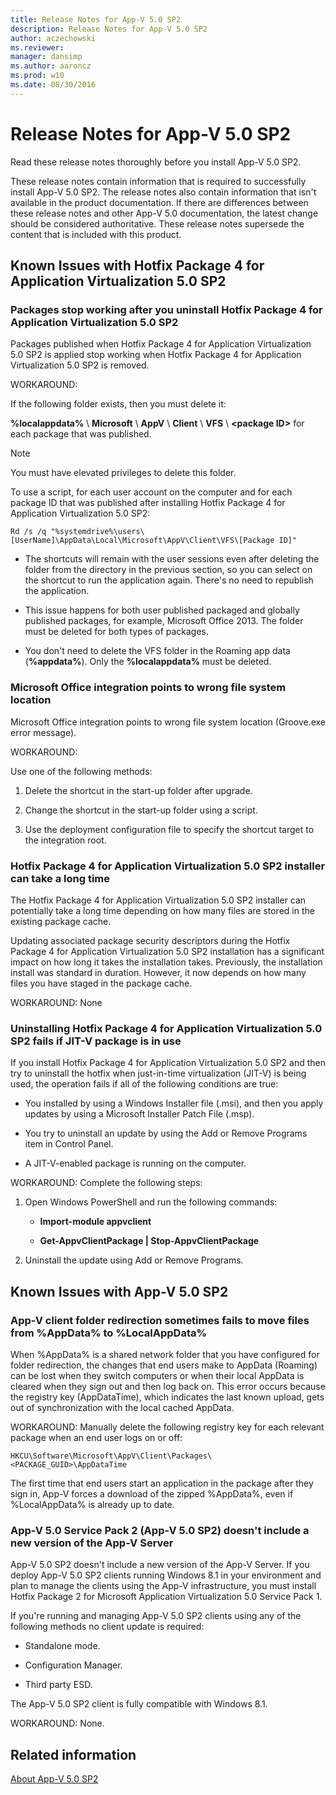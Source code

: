 ```yaml
---
title: Release Notes for App-V 5.0 SP2
description: Release Notes for App-V 5.0 SP2
author: aczechowski
ms.reviewer: 
manager: dansimp
ms.author: aaroncz
ms.prod: w10
ms.date: 08/30/2016
---
```



# Release Notes for App-V 5.0 SP2

Read these release notes thoroughly before you install App-V 5.0 SP2.

These release notes contain information that is required to successfully install App-V 5.0 SP2. The release notes also contain information that isn't available in the product documentation. If there are differences between these release notes and other App-V 5.0 documentation, the latest change should be considered authoritative. These release notes supersede the content that is included with this product.

## Known Issues with Hotfix Package 4 for Application Virtualization 5.0 SP2


### Packages stop working after you uninstall Hotfix Package 4 for Application Virtualization 5.0 SP2

Packages published when Hotfix Package 4 for Application Virtualization 5.0 SP2 is applied stop working when Hotfix Package 4 for Application Virtualization 5.0 SP2 is removed.

WORKAROUND:

If the following folder exists, then you must delete it:

**%localappdata%** \\ **Microsoft** \\ **AppV** \\ **Client** \\ **VFS** \\ **&lt;package ID&gt;** for each package that was published.

> [!NOTE]
> You must have elevated privileges to delete this folder.

To use a script, for each user account on the computer and for each package ID that was published after installing Hotfix Package 4 for Application Virtualization 5.0 SP2:

`Rd /s /q "%systemdrive%\users\[UserName]\AppData\Local\Microsoft\AppV\Client\VFS\[Package ID]"`

-   The shortcuts will remain with the user sessions even after deleting the folder from the directory in the previous section, so you can select on the shortcut to run the application again. There's no need to republish the application.

-   This issue happens for both user published packaged and globally published packages, for example, Microsoft Office 2013. The folder must be deleted for both types of packages.

-   You don't need to delete the VFS folder in the Roaming app data (**%appdata%**). Only the **%localappdata%** must be deleted.

### Microsoft Office integration points to wrong file system location

Microsoft Office integration points to wrong file system location (Groove.exe error message).

WORKAROUND:

Use one of the following methods:

1.  Delete the shortcut in the start-up folder after upgrade.

2.  Change the shortcut in the start-up folder using a script.

3.  Use the deployment configuration file to specify the shortcut target to the integration root.

### Hotfix Package 4 for Application Virtualization 5.0 SP2 installer can take a long time

The Hotfix Package 4 for Application Virtualization 5.0 SP2 installer can potentially take a long time depending on how many files are stored in the existing package cache.

Updating associated package security descriptors during the Hotfix Package 4 for Application Virtualization 5.0 SP2 installation has a significant impact on how long it takes the installation takes. Previously, the installation install was standard in duration. However, it now depends on how many files you have staged in the package cache.

WORKAROUND: None

### Uninstalling Hotfix Package 4 for Application Virtualization 5.0 SP2 fails if JIT-V package is in use

If you install Hotfix Package 4 for Application Virtualization 5.0 SP2 and then try to uninstall the hotfix when just-in-time virtualization (JIT-V) is being used, the operation fails if all of the following conditions are true:

-   You installed by using a Windows Installer file (.msi), and then you apply updates by using a Microsoft Installer Patch File (.msp).

-   You try to uninstall an update by using the Add or Remove Programs item in Control Panel.

-   A JIT-V-enabled package is running on the computer.

WORKAROUND: Complete the following steps:

1.  Open Windows PowerShell and run the following commands:

    -   **Import-module appvclient**

    -   **Get-AppvClientPackage | Stop-AppvClientPackage**

2.  Uninstall the update using Add or Remove Programs.

## Known Issues with App-V 5.0 SP2


### <a href="" id="bkmk-folderredirection"></a>App-V client folder redirection sometimes fails to move files from %AppData% to %LocalAppData%

When %AppData% is a shared network folder that you have configured for folder redirection, the changes that end users make to AppData (Roaming) can be lost when they switch computers or when their local AppData is cleared when they sign out and then log back on. This error occurs because the registry key (AppDataTime), which indicates the last known upload, gets out of synchronization with the local cached AppData.

WORKAROUND: Manually delete the following registry key for each relevant package when an end user logs on or off:

``` syntax
HKCU\Software\Microsoft\AppV\Client\Packages\<PACKAGE_GUID>\AppDataTime
```

The first time that end users start an application in the package after they sign in, App-V forces a download of the zipped %AppData%, even if %LocalAppData% is already up to date.

### App-V 5.0 Service Pack 2 (App-V 5.0 SP2) doesn't include a new version of the App-V Server

App-V 5.0 SP2 doesn't include a new version of the App-V Server. If you deploy App-V 5.0 SP2 clients running Windows 8.1 in your environment and plan to manage the clients using the App-V infrastructure, you must install Hotfix Package 2 for Microsoft Application Virtualization 5.0 Service Pack 1.

If you're running and managing App-V 5.0 SP2 clients using any of the following methods no client update is required:

-   Standalone mode.

-   Configuration Manager.

-   Third party ESD.

The App-V 5.0 SP2 client is fully compatible with Windows 8.1.

WORKAROUND: None.

## Related information

[About App-V 5.0 SP2](about-app-v-50-sp2.md)
